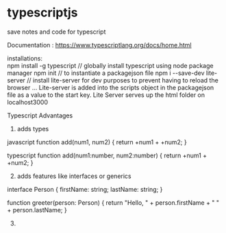 # typescriptjs
save notes and code for typescript


Documentation : https://www.typescriptlang.org/docs/home.html

installations:  
npm install -g typescript // globally install typescript using node package manager
npm init // to instantiate a packagejson file
npm i --save-dev lite-server // install lite-server for dev purposes to prevent having to reload the browser ... 
Lite-server is added into the scripts object in  the packagejson file as a value to the start key. 
Lite Server serves up the html folder on localhost3000

Typescript Advantages

1) adds types 

javascript
function add(num1, num2) {
    return +num1 + +num2;
}

typescript
function add(num1:number, num2:number) {
  return +num1 + +num2;
}

2) adds features like interfaces or generics

interface Person {
    firstName: string;
    lastName: string;
}

function greeter(person: Person) {
    return "Hello, " + person.firstName + " " + person.lastName;
}

3) 
